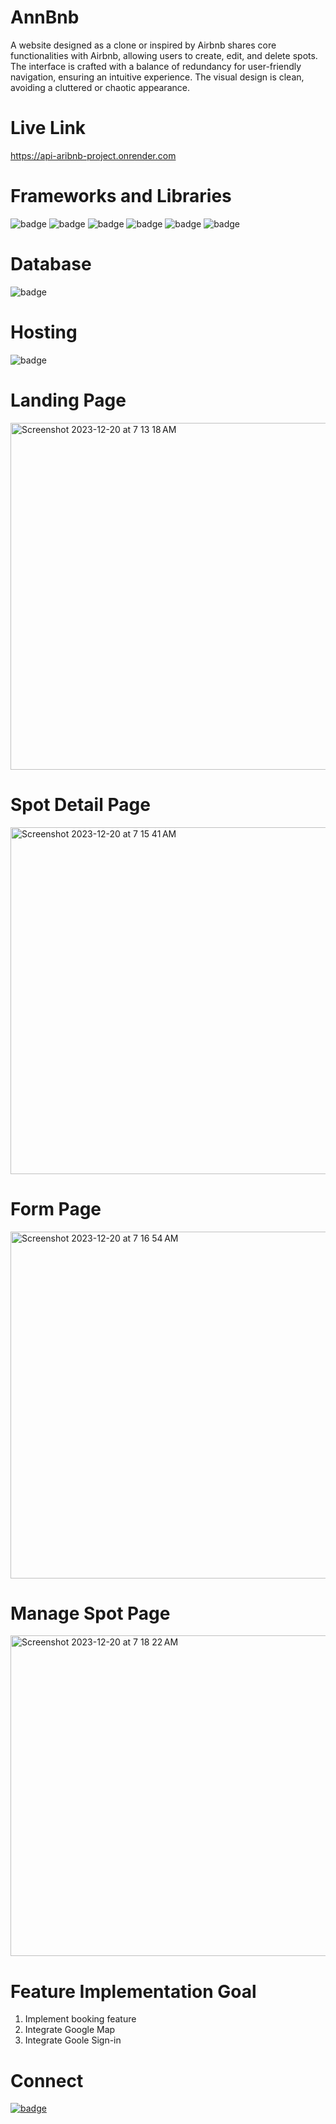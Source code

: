 # AnnBnb

A website designed as a clone or inspired by Airbnb shares core functionalities with Airbnb, allowing users to create, edit, and delete spots. 
The interface is crafted with a balance of redundancy for user-friendly navigation, ensuring an intuitive experience.
The visual design is clean, avoiding a cluttered or chaotic appearance.

# Live Link
https://api-aribnb-project.onrender.com

# Frameworks and Libraries
<div id="badges">
  <img src="https://img.shields.io/badge/javascript-%23323330.svg?style=for-the-badge&logo=javascript&logoColor=%23F7DF1E" alt="badge"/>
  <img src="https://img.shields.io/badge/express.js-%23404d59.svg?style=for-the-badge&logo=express&logoColor=%2361DAFB" alt="badge"/>
  <img src="https://img.shields.io/badge/Sequelize-52B0E7?style=for-the-badge&logo=Sequelize&logoColor=white)" alt="badge"/>
  <img src="https://img.shields.io/badge/react-%2320232a.svg?style=for-the-badge&logo=react&logoColor=%2361DAFB" alt="badge"/>
  <img src="https://img.shields.io/badge/redux-%23593d88.svg?style=for-the-badge&logo=redux&logoColor=white" alt="badge"/>
  <img src="https://img.shields.io/badge/css3-%231572B6.svg?style=for-the-badge&logo=css3&logoColor=white)" alt="badge"/>
</div>

# Database
<div>
  <img src="https://img.shields.io/badge/postgres-%23316192.svg?style=for-the-badge&logo=postgresql&logoColor=white" alt="badge"/>
</div>

# Hosting
<div>
  <img src="https://img.shields.io/badge/Render-%46E3B7.svg?style=for-the-badge&logo=render&logoColor=white" alt="badge"/>
</div>

<div id="details">
<h1>Landing Page</h1>
  <img width="555" alt="Screenshot 2023-12-20 at 7 13 18 AM" src="https://github.com/AnnMulling/API-project/assets/105256768/f1a46311-4eea-4877-baa1-fa6fabfcb9ad">
<h1>Spot Detail Page</h1>
  <img width="555" alt="Screenshot 2023-12-20 at 7 15 41 AM" src="https://github.com/AnnMulling/API-project/assets/105256768/c72aa279-7256-499c-9da4-bfec65166b9c">
<h1>Form Page</h1>
  <img width="555" alt="Screenshot 2023-12-20 at 7 16 54 AM" src="https://github.com/AnnMulling/API-project/assets/105256768/2f4e1245-49d3-454f-bdf6-6fd42bef1bc6">
<h1>Manage Spot Page</h1>
  <img width="513" alt="Screenshot 2023-12-20 at 7 18 22 AM" src="https://github.com/AnnMulling/API-project/assets/105256768/ec2774f8-9fe7-4a97-81e5-1147a9665b49">
</div>

# Feature Implementation Goal
1. Implement booking feature
2. Integrate Google Map
3. Integrate Goole Sign-in


# Connect 
<a href="https://www.linkedin.com/in/primpraow-m-653708227/">
  <img src="https://img.shields.io/badge/linkedin-%230077B5.svg?style=for-the-badge&logo=linkedin&logoColor=white" alt="badge"/>
</a>

